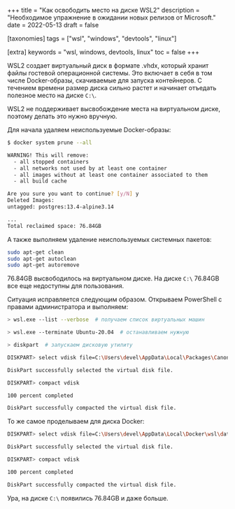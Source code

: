 +++
title = "Как освободить место на диске WSL2"
description = "Необходимое упражнение в ожидании новых релизов от Microsoft."
date = 2022-05-13
draft = false

[taxonomies]
tags = ["wsl", "windows", "devtools", "linux"]

[extra]
keywords = "wsl, windows, devtools, linux"
toc = false
+++

WSL2 создает виртуальный диск в формате .vhdx, который хранит файлы гостевой операционной системы.
Это включает в себя в том числе Docker-образы, скачиваемые для запуска контейнеров.
С течением времени размер диска сильно растет и начинает отъедать полезное место на диске `C:\`.

WSL2 не поддерживает высвобождение места на виртуальном диске, поэтому делать это нужно вручную.

Для начала удаляем неиспользуемые Docker-образы:

```bash
$ docker system prune --all

WARNING! This will remove:
  - all stopped containers
  - all networks not used by at least one container
  - all images without at least one container associated to them
  - all build cache

Are you sure you want to continue? [y/N] y
Deleted Images:
untagged: postgres:13.4-alpine3.14

...
Total reclaimed space: 76.84GB
```

А также выполняем удаление неиспользуемых системных пакетов:

```bash
sudo apt-get clean
sudo apt-get autoclean
sudo apt-get autoremove
```

76.84GB высвободилось на виртуальном диске. На диске `C:\` 76.84GB все еще недоступны для пользования.

Ситуация исправляется следующим образом. Открываем PowerShell с правами администратора и выполняем:

```bash
> wsl.exe --list --verbose  # получаем список виртуальных машин

> wsl.exe --terminate Ubuntu-20.04  # останавливаем нужную

> diskpart  # запускаем дисковую утилиту

DISKPART> select vdisk file=C:\Users\devel\AppData\Local\Packages\CanonicalGroupLimited.Ubuntu20.04onWindows_79rhkp1fndgsc\LocalState\ext4.vhdx  # указываем путь к файлу диска

DiskPart successfully selected the virtual disk file.

DISKPART> compact vdisk

100 percent completed

DiskPart successfully compacted the virtual disk file.
```

То же самое проделываем для диска Docker:

```bash
DISKPART> select vdisk file=C:\Users\devel\AppData\Local\Docker\wsl\data\ext4.vhdx

DiskPart successfully selected the virtual disk file.

DISKPART> compact vdisk

100 percent completed

DiskPart successfully compacted the virtual disk file.
```

Ура, на диске `C:\` появились 76.84GB и даже больше.
